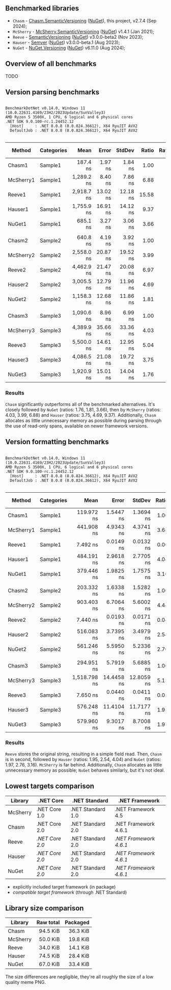 ## Benchmarked libraries

- `Chasm` - [Chasm.SemanticVersioning](https://github.com/Chasmical/Chasm/tree/main/Chasm.SemanticVersioning#readme) ([NuGet](https://www.nuget.org/packages/Chasm.SemanticVersioning)), this project, v2.7.4 (Sep 2024);
- `McSherry` - [McSherry.SemanticVersioning](https://github.com/McSherry/McSherry.SemanticVersioning) ([NuGet](https://www.nuget.org/packages/McSherry.SemanticVersioning)) v1.4.1 (Jan 2021);
- `Reeve` - [SemanticVersioning](https://github.com/adamreeve/semver.net) ([NuGet](https://www.nuget.org/packages/SemanticVersioning)) v3.0.0-beta2 (Nov 2023);
- `Hauser` - [Semver](https://github.com/maxhauser/semver) ([NuGet](https://www.nuget.org/packages/Semver)) v3.0.0-beta.1 (Aug 2023);
- `NuGet` - [NuGet.Versioning](https://github.com/NuGet/NuGet.Client/tree/dev/src/NuGet.Core/NuGet.Versioning) ([NuGet](https://www.nuget.org/packages/NuGet.Versioning)) v6.11.0 (Aug 2024);



## Overview of all benchmarks

TODO



## Version parsing benchmarks

```

BenchmarkDotNet v0.14.0, Windows 11 (10.0.22631.4169/23H2/2023Update/SunValley3)
AMD Ryzen 5 3500X, 1 CPU, 6 logical and 6 physical cores
.NET SDK 9.0.100-rc.1.24452.12
  [Host]     : .NET 8.0.8 (8.0.824.36612), X64 RyuJIT AVX2
  DefaultJob : .NET 8.0.8 (8.0.824.36612), X64 RyuJIT AVX2


```
| Method    | Categories | Mean       | Error    | StdDev   | Ratio | RatioSD | Gen0   | Allocated | Alloc Ratio |
|---------- |----------- |-----------:|---------:|---------:|------:|--------:|-------:|----------:|------------:|
| Chasm1    | Sample1    |   187.4 ns |  1.97 ns |  1.84 ns |  1.00 |    0.01 | 0.0381 |     320 B |        1.00 |
| McSherry1 | Sample1    | 1,289.2 ns |  8.40 ns |  7.86 ns |  6.88 |    0.08 | 0.3986 |    3344 B |       10.45 |
| Reeve1    | Sample1    | 2,918.7 ns | 13.02 ns | 12.18 ns | 15.58 |    0.16 | 0.6523 |    5464 B |       17.07 |
| Hauser1   | Sample1    | 1,755.9 ns | 16.91 ns | 14.12 ns |  9.37 |    0.12 | 0.3414 |    2864 B |        8.95 |
| NuGet1    | Sample1    |   685.1 ns |  3.27 ns |  3.06 ns |  3.66 |    0.04 | 0.1650 |    1384 B |        4.33 |
|           |            |            |          |          |       |         |        |           |             |
| Chasm2    | Sample2    |   640.8 ns |  4.19 ns |  3.92 ns |  1.00 |    0.01 | 0.1802 |    1512 B |        1.00 |
| McSherry2 | Sample2    | 2,558.0 ns | 20.87 ns | 19.52 ns |  3.99 |    0.04 | 0.6104 |    5136 B |        3.40 |
| Reeve2    | Sample2    | 4,462.9 ns | 21.47 ns | 20.08 ns |  6.97 |    0.05 | 1.0147 |    8536 B |        5.65 |
| Hauser2   | Sample2    | 3,005.5 ns | 12.79 ns | 11.96 ns |  4.69 |    0.03 | 0.6409 |    5368 B |        3.55 |
| NuGet2    | Sample2    | 1,158.3 ns | 12.68 ns | 11.86 ns |  1.81 |    0.02 | 0.3109 |    2616 B |        1.73 |
|           |            |            |          |          |       |         |        |           |             |
| Chasm3    | Sample3    | 1,090.6 ns |  8.96 ns |  6.99 ns |  1.00 |    0.01 | 0.3662 |    3064 B |        1.00 |
| McSherry3 | Sample3    | 4,389.9 ns | 35.66 ns | 33.36 ns |  4.03 |    0.04 | 0.9537 |    8032 B |        2.62 |
| Reeve3    | Sample3    | 5,500.0 ns | 14.61 ns | 12.95 ns |  5.04 |    0.03 | 1.1520 |    9672 B |        3.16 |
| Hauser3   | Sample3    | 4,086.5 ns | 21.08 ns | 19.72 ns |  3.75 |    0.03 | 0.9003 |    7592 B |        2.48 |
| NuGet3    | Sample3    | 1,920.9 ns | 15.01 ns | 14.04 ns |  1.76 |    0.02 | 0.4864 |    4072 B |        1.33 |

### Results

`Chasm` significantly outperforms all of the benchmarked alternatives. It's closely followed by `NuGet` (ratios: 1.76, 1.81, 3.66), then by `McSherry` (ratios: 4.03, 3.99, 6.88) and `Hauser` (ratios: 3.75, 4.69, 9.37). Additionally, `Chasm` allocates as little unnecessary memory as possible during parsing through the use of read-only spans, available on newer framework versions.



## Version formatting benchmarks

```

BenchmarkDotNet v0.14.0, Windows 11 (10.0.22631.4169/23H2/2023Update/SunValley3)
AMD Ryzen 5 3500X, 1 CPU, 6 logical and 6 physical cores
.NET SDK 9.0.100-rc.1.24452.12
  [Host]     : .NET 8.0.8 (8.0.824.36612), X64 RyuJIT AVX2
  DefaultJob : .NET 8.0.8 (8.0.824.36612), X64 RyuJIT AVX2


```
| Method    | Categories | Mean         | Error      | StdDev     | Ratio | RatioSD | Gen0   | Allocated | Alloc Ratio |
|---------- |----------- |-------------:|-----------:|-----------:|------:|--------:|-------:|----------:|------------:|
| Chasm1    | Sample1    |   119.972 ns |  1.5447 ns |  1.3694 ns |  1.00 |    0.02 | 0.0248 |     208 B |        1.00 |
| McSherry1 | Sample1    |   441.908 ns |  4.9343 ns |  4.3741 ns |  3.68 |    0.05 | 0.1469 |    1232 B |        5.92 |
| Reeve1    | Sample1    |     7.492 ns |  0.0149 ns |  0.0132 ns |  0.06 |    0.00 |      - |         - |        0.00 |
| Hauser1   | Sample1    |   484.191 ns |  2.9618 ns |  2.7705 ns |  4.04 |    0.05 | 0.0954 |     800 B |        3.85 |
| NuGet1    | Sample1    |   379.446 ns |  1.9825 ns |  1.7575 ns |  3.16 |    0.04 | 0.0248 |     208 B |        1.00 |
|           |            |              |            |            |       |         |        |           |             |
| Chasm2    | Sample2    |   203.332 ns |  1.6338 ns |  1.5282 ns |  1.00 |    0.01 | 0.0439 |     368 B |        1.00 |
| McSherry2 | Sample2    |   903.403 ns |  6.7064 ns |  5.6002 ns |  4.44 |    0.04 | 0.2193 |    1840 B |        5.00 |
| Reeve2    | Sample2    |     7.440 ns |  0.0193 ns |  0.0171 ns |  0.04 |    0.00 |      - |         - |        0.00 |
| Hauser2   | Sample2    |   516.083 ns |  3.7395 ns |  3.4979 ns |  2.54 |    0.03 | 0.1297 |    1088 B |        2.96 |
| NuGet2    | Sample2    |   561.246 ns |  5.5950 ns |  5.2336 ns |  2.76 |    0.03 | 0.0715 |     600 B |        1.63 |
|           |            |              |            |            |       |         |        |           |             |
| Chasm3    | Sample3    |   294.951 ns |  5.7919 ns |  5.6885 ns |  1.00 |    0.03 | 0.0715 |     600 B |        1.00 |
| McSherry3 | Sample3    | 1,518.798 ns | 14.4458 ns | 12.8059 ns |  5.15 |    0.10 | 0.3281 |    2744 B |        4.57 |
| Reeve3    | Sample3    |     7.650 ns |  0.0440 ns |  0.0411 ns |  0.03 |    0.00 |      - |         - |        0.00 |
| Hauser3   | Sample3    |   576.248 ns | 11.4104 ns | 11.7177 ns |  1.95 |    0.05 | 0.1822 |    1528 B |        2.55 |
| NuGet3    | Sample3    |   579.960 ns |  9.3017 ns |  8.7008 ns |  1.97 |    0.05 | 0.0772 |     648 B |        1.08 |

### Results

`Reeve` stores the original string, resulting in a simple field read. Then, `Chasm` is in second, followed by `Hauser` (ratios: 1.95, 2.54, 4.04) and `NuGet` (ratios: 1.97, 2.76, 3.16). `McSherry` is far behind. Additionally, `Chasm` allocates as little unnecessary memory as possible; `NuGet` behaves similarly, but it's not ideal.



## Lowest targets comparison

| Library    | .NET Core       | .NET Standard       | .NET Framework         |
|------------|-----------------|---------------------|------------------------|
| McSherry   | .NET Core 1.0   | .NET Standard 1.0   | .NET Framework 4.5     |
| Chasm      | .NET Core 2.0   | .NET Standard 2.0   | .NET Framework 4.6.1   |
| Reeve      | *.NET Core 2.0* | .NET Standard 2.0   | *.NET Framework 4.6.1* |
| Hauser     | *.NET Core 2.0* | .NET Standard 2.0   | *.NET Framework 4.6.1* |
| NuGet      | *.NET Core 2.0* | .NET Standard 2.0   | *.NET Framework 4.6.1* |

- explicitly included target framework (in package)
- *compatible target framework* (through .NET Standard)



## Library size comparison

| Library    | Raw total |  Packaged |
|------------|----------:|----------:|
| Chasm      |  94.5 KiB |  36.3 KiB |
| McSherry   |  50.0 KiB |  19.8 KiB |
| Reeve      |  34.0 KiB |  14.1 KiB |
| Hauser     |  74.5 KiB |  28.4 KiB |
| NuGet      |  67.0 KiB |  33.4 KiB |

The size differences are negligible, they're all roughly the size of a low quality meme PNG.


